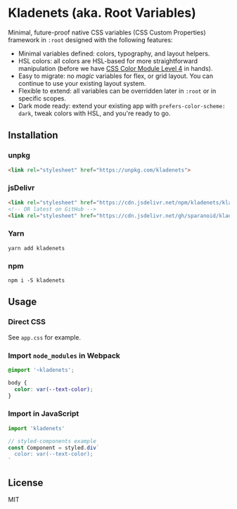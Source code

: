 # Kladenets (aka. Root Variables)

Minimal, future-proof native CSS variables (CSS Custom Properties) framework in `:root` designed with the following features:

- Minimal variables defined: colors, typography, and layout helpers.
- HSL colors: all colors are HSL-based for more straightforward manipulation (before we have [CSS Color Module Level 4](https://drafts.csswg.org/css-color/) in hands).
- Easy to migrate: no *magic* variables for flex, or grid layout. You can continue to use your existing layout system.
- Flexible to extend: all variables can be overridden later in `:root` or in specific scopes.
- Dark mode ready: extend your existing app with `prefers-color-scheme: dark`, tweak colors with HSL, and you're ready to go.

## Installation

### unpkg

```html
<link rel="stylesheet" href="https://unpkg.com/kladenets">
```

### jsDelivr

```html
<link rel="stylesheet" href="https://cdn.jsdelivr.net/npm/kladenets/kladenets.css">
<!-- OR latest on GitHub -->
<link rel="stylesheet" href="https://cdn.jsdelivr.net/gh/sparanoid/kladenets/kladenets.css">
```

### Yarn

```shell
yarn add kladenets
```

### npm

```shell
npm i -S kladenets
```

## Usage

### Direct CSS

See `app.css` for example.

### Import `node_modules` in Webpack

```css
@import '~kladenets';

body {
  color: var(--text-color);
}
```

### Import in JavaScript

```js
import 'kladenets'

// styled-components example
const Component = styled.div`
  color: var(--text-color);
`
```

## License

MIT
